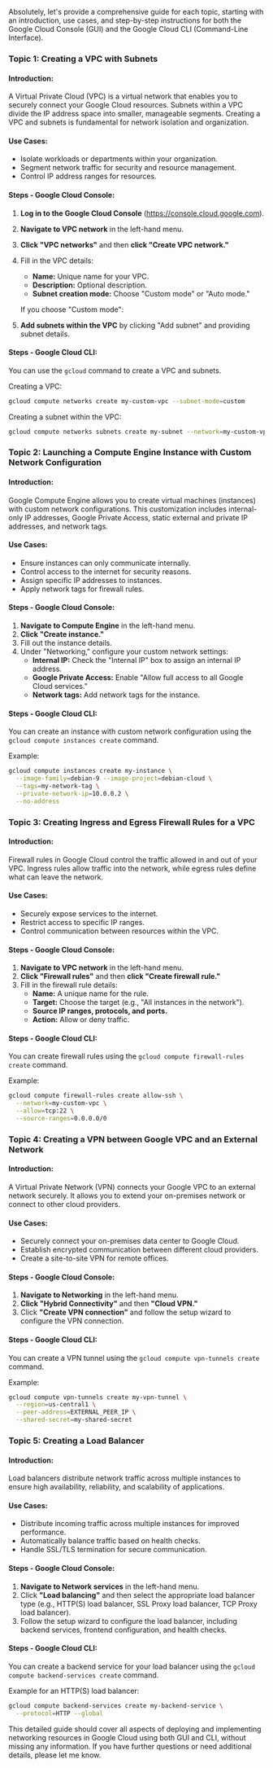 Absolutely, let's provide a comprehensive guide for each topic, starting with an introduction, use cases, and step-by-step instructions for both the Google Cloud Console (GUI) and the Google Cloud CLI (Command-Line Interface).

### Topic 1: Creating a VPC with Subnets

#### Introduction:
A Virtual Private Cloud (VPC) is a virtual network that enables you to securely connect your Google Cloud resources. Subnets within a VPC divide the IP address space into smaller, manageable segments. Creating a VPC and subnets is fundamental for network isolation and organization.

#### Use Cases:
- Isolate workloads or departments within your organization.
- Segment network traffic for security and resource management.
- Control IP address ranges for resources.

#### Steps - Google Cloud Console:
1. **Log in to the Google Cloud Console** (https://console.cloud.google.com).
2. **Navigate to VPC network** in the left-hand menu.
3. **Click "VPC networks"** and then **click "Create VPC network."**
4. Fill in the VPC details:
   - **Name:** Unique name for your VPC.
   - **Description:** Optional description.
   - **Subnet creation mode:** Choose "Custom mode" or "Auto mode."

   If you choose "Custom mode":
5. **Add subnets within the VPC** by clicking "Add subnet" and providing subnet details.

#### Steps - Google Cloud CLI:
You can use the `gcloud` command to create a VPC and subnets.

Creating a VPC:
```bash
gcloud compute networks create my-custom-vpc --subnet-mode=custom
```

Creating a subnet within the VPC:
```bash
gcloud compute networks subnets create my-subnet --network=my-custom-vpc --range=192.168.0.0/24
```

### Topic 2: Launching a Compute Engine Instance with Custom Network Configuration

#### Introduction:
Google Compute Engine allows you to create virtual machines (instances) with custom network configurations. This customization includes internal-only IP addresses, Google Private Access, static external and private IP addresses, and network tags.

#### Use Cases:
- Ensure instances can only communicate internally.
- Control access to the internet for security reasons.
- Assign specific IP addresses to instances.
- Apply network tags for firewall rules.

#### Steps - Google Cloud Console:
1. **Navigate to Compute Engine** in the left-hand menu.
2. **Click "Create instance."**
3. Fill out the instance details.
4. Under "Networking," configure your custom network settings:
   - **Internal IP:** Check the "Internal IP" box to assign an internal IP address.
   - **Google Private Access:** Enable "Allow full access to all Google Cloud services."
   - **Network tags:** Add network tags for the instance.

#### Steps - Google Cloud CLI:
You can create an instance with custom network configuration using the `gcloud compute instances create` command.

Example:
```bash
gcloud compute instances create my-instance \
  --image-family=debian-9 --image-project=debian-cloud \
  --tags=my-network-tag \
  --private-network-ip=10.0.0.2 \
  --no-address
```

### Topic 3: Creating Ingress and Egress Firewall Rules for a VPC

#### Introduction:
Firewall rules in Google Cloud control the traffic allowed in and out of your VPC. Ingress rules allow traffic into the network, while egress rules define what can leave the network.

#### Use Cases:
- Securely expose services to the internet.
- Restrict access to specific IP ranges.
- Control communication between resources within the VPC.

#### Steps - Google Cloud Console:
1. **Navigate to VPC network** in the left-hand menu.
2. **Click "Firewall rules"** and then **click "Create firewall rule."**
3. Fill in the firewall rule details:
   - **Name:** A unique name for the rule.
   - **Target:** Choose the target (e.g., "All instances in the network").
   - **Source IP ranges, protocols, and ports.**
   - **Action:** Allow or deny traffic.

#### Steps - Google Cloud CLI:
You can create firewall rules using the `gcloud compute firewall-rules create` command.

Example:
```bash
gcloud compute firewall-rules create allow-ssh \
  --network=my-custom-vpc \
  --allow=tcp:22 \
  --source-ranges=0.0.0.0/0
```

### Topic 4: Creating a VPN between Google VPC and an External Network

#### Introduction:
A Virtual Private Network (VPN) connects your Google VPC to an external network securely. It allows you to extend your on-premises network or connect to other cloud providers.

#### Use Cases:
- Securely connect your on-premises data center to Google Cloud.
- Establish encrypted communication between different cloud providers.
- Create a site-to-site VPN for remote offices.

#### Steps - Google Cloud Console:
1. **Navigate to Networking** in the left-hand menu.
2. **Click "Hybrid Connectivity"** and then **"Cloud VPN."**
3. Click **"Create VPN connection"** and follow the setup wizard to configure the VPN connection.

#### Steps - Google Cloud CLI:
You can create a VPN tunnel using the `gcloud compute vpn-tunnels create` command.

Example:
```bash
gcloud compute vpn-tunnels create my-vpn-tunnel \
  --region=us-central1 \
  --peer-address=EXTERNAL_PEER_IP \
  --shared-secret=my-shared-secret
```

### Topic 5: Creating a Load Balancer

#### Introduction:
Load balancers distribute network traffic across multiple instances to ensure high availability, reliability, and scalability of applications.

#### Use Cases:
- Distribute incoming traffic across multiple instances for improved performance.
- Automatically balance traffic based on health checks.
- Handle SSL/TLS termination for secure communication.

#### Steps - Google Cloud Console:
1. **Navigate to Network services** in the left-hand menu.
2. Click **"Load balancing"** and then select the appropriate load balancer type (e.g., HTTP(S) load balancer, SSL Proxy load balancer, TCP Proxy load balancer).
3. Follow the setup wizard to configure the load balancer, including backend services, frontend configuration, and health checks.

#### Steps - Google Cloud CLI:
You can create a backend service for your load balancer using the `gcloud compute backend-services create` command.

Example for an HTTP(S) load balancer:
```bash
gcloud compute backend-services create my-backend-service \
  --protocol=HTTP --global
```

This detailed guide should cover all aspects of deploying and implementing networking resources in Google Cloud using both GUI and CLI, without missing any information. If you have further questions or need additional details, please let me know.
